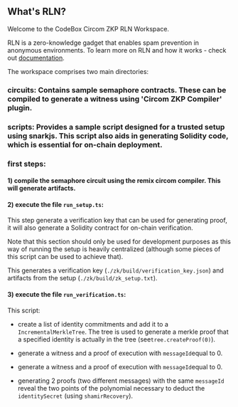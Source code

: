 
  
## What's RLN?

 Welcome to the CodeBox Circom ZKP RLN Workspace.

RLN is a zero-knowledge gadget that enables spam prevention in anonymous environments.
To learn more on RLN and how it works - check out [documentation](https://rate-limiting-nullifier.github.io/rln-docs/).

The workspace comprises two main directories:

### circuits: Contains sample semaphore contracts. These can be compiled to generate a witness using 'Circom ZKP Compiler' plugin.

### scripts: Provides a sample script designed for a trusted setup using snarkjs. This script also aids in generating Solidity code, which is essential for on-chain deployment.

### first steps:

#### 1) compile the semaphore circuit using the remix circom compiler. This will generate artifacts.

#### 2) execute the file `run_setup.ts`:

This step generate a verification key that can be used for generating proof, it will also generate a Solidity contract for on-chain verification.

Note that this section should only be used for development purposes as this way of running the setup is heavily centralized (although some pieces of this script can be used to achieve that).

This generates a verification key (`./zk/build/verification_key.json`) and artifacts from the setup (`./zk/build/zk_setup.txt`).

#### 3) execute the file `run_verification.ts`:

This script:

- create a list of identity commitments and add it to a `IncrementalMerkleTree`. The tree is used to generate a merkle proof that a specified identity is actually in the tree (see`tree.createProof(0)`).

- generate a witness and a proof of execution with `messageId`equal to 0.

- generate a witness and a proof of execution with `messageId`equal to 0.

- generating 2 proofs (two different messages) with the same `messageId` reveal the two points of the polynomial necessary to deduct the `identitySecret` (using `shamirRecovery`).
